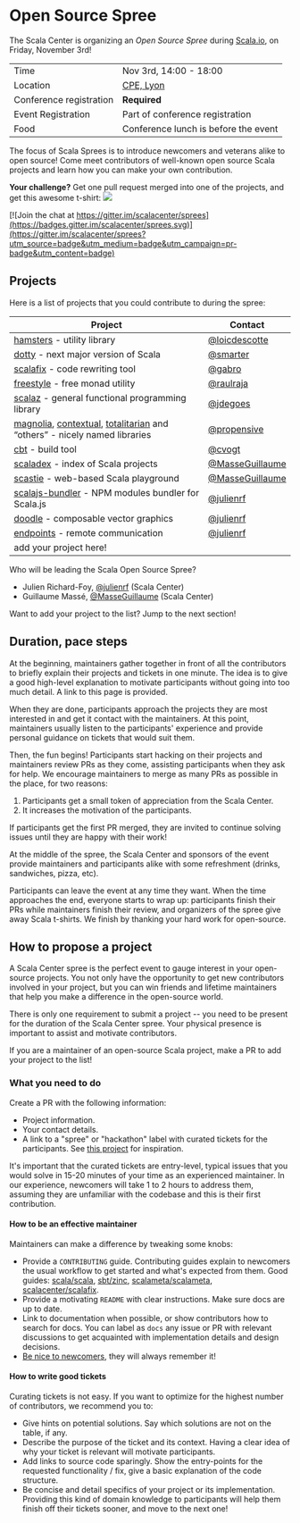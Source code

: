 # Open Source Spree

The Scala Center is organizing an *Open Source Spree* during
[Scala.io], on Friday, November 3rd!

|                         |                                                                    |
| --------                | --------------------                                               |
| Time                    | Nov 3rd, 14:00 - 18:00                                             |
| Location                | [CPE, Lyon](https://goo.gl/maps/jzfE7y5vSbz)                       |
| Conference registration | **Required**                                                       |
| Event Registration      | Part of conference registration                                    |
| Food                    | Conference lunch is before the event                               |

The focus of Scala Sprees is to introduce newcomers and veterans alike to open source!
Come meet contributors of well-known open source Scala projects and learn how
you can make your own contribution.

**Your challenge?** Get one pull request merged into one of the projects,
and get this awesome t-shirt:
![](https://pbs.twimg.com/media/CtnCrtvWAAAO0nE.jpg:small)

[![Join the chat at https://gitter.im/scalacenter/sprees](https://badges.gitter.im/scalacenter/sprees.svg)](https://gitter.im/scalacenter/sprees?utm_source=badge&utm_medium=badge&utm_campaign=pr-badge&utm_content=badge)


## Projects

Here is a list of projects that you could contribute to during the spree:

| Project                                                  | Contact            |
| -------                                                  | -------            |
| [hamsters] - utility library                             | [@loicdescotte]    |
| [dotty] - next major version of Scala                    | [@smarter]         |
| [scalafix] - code rewriting tool                         | [@gabro]           |
| [freestyle] - free monad utility                         | [@raulraja]        |
| [scalaz] - general functional programming library        | [@jdegoes]         |
| [magnolia], [contextual], [totalitarian] and “others” - nicely named libraries | [@propensive] |
| [cbt] - build tool                                       | [@cvogt]           |
| [scaladex] - index of Scala projects                     | [@MasseGuillaume]  |
| [scastie] - web-based Scala playground                   | [@MasseGuillaume]  |
| [scalajs-bundler] - NPM modules bundler for Scala.js     | [@julienrf]        |
| [doodle] - composable vector graphics                    | [@julienrf]        |
| [endpoints] - remote communication                       | [@julienrf]        |
| add your project here!                                   |                    |
 
Who will be leading the Scala Open Source Spree?
- Julien Richard-Foy, [@julienrf] (Scala Center)
- Guillaume Massé, [@MasseGuillaume] (Scala Center)

Want to add your project to the list? Jump to the next section!

[@cvogt]: https://github.com/cvogt
[@gabro]: https://github.com/gabro
[@jdegoes]: https://github.com/jdegoes
[@julienrf]: https://github.com/julienrf
[@loicdescotte]: https://github.com/loicdescotte
[@MasseGuillaume]: https://github.com/MasseGuillaume
[@propensive]: https://github.com/propensive
[@raulraja]: https://github.com/raulraja
[@smarter]: https://github.com/smarter

[cbt]: https://github.com/cvogt/cbt
[contextual]: https://github.com/propensive/contextual
[coursier]: https://github.com/coursier/coursier
[doodle]: https://github.com/underscoreio/doodle/labels/hackathon
[dotty]: https://github.com/lampefl/dotty
[endpoints]: https://github.com/julienrf/endpoints/labels/low-hanging%20fruit
[freestyle]: https://github.com/frees-io/freestyle
[hamsters]: https://github.com/scala-hamsters/hamsters
[magnolia]: https://github.com/propensive/magnolia
[scaladex]: https://github.com/scalacenter/scaladex/labels/hackathon
[scalafix]: https://github.com/scalacenter/scalafix
[scalajs-bundler]: https://github.com/scalacenter/scalajs-bundler/issues?q=is%3Aissue+is%3Aopen+label%3A%22low+hanging+fruit%22
[scalaz]: https://github.com/scalaz/scalaz
[scastie]: https://github.com/scalacenter/scastie/labels/hackathon
[totalitarian]: https://github.com/propensive/totalitarian

[Scala.io]: https://scala.io/

## Duration, pace steps

At the beginning, maintainers gather together in front of all the contributors
to briefly explain their projects and tickets in one minute. The idea is to give
a good high-level explanation to motivate participants without going into too
much detail. A link to this page is provided.

When they are done, participants approach the projects they are most interested
in and get it contact with the maintainers. At this point, maintainers usually
listen to the participants' experience and provide personal guidance on tickets
that would suit them.

Then, the fun begins! Participants start hacking on their projects and
maintainers review PRs as they come, assisting participants when they ask for
help. We encourage maintainers to merge as many PRs as possible in the place,
for two reasons:

1. Participants get a small token of appreciation from the Scala Center.
2. It increases the motivation of the participants.

If participants get the first PR merged, they are invited to continue solving
issues until they are happy with their work!

At the middle of the spree, the Scala Center and sponsors of the event provide
maintainers and participants alike with some refreshment (drinks, sandwiches,
pizza, etc).

Participants can leave the event at any time they want. When the time approaches
the end, everyone starts to wrap up: participants finish their PRs while
maintainers finish their review, and organizers of the spree give away Scala
t-shirts. We finish by thanking your hard work for open-source.

## How to propose a project

A Scala Center spree is the perfect event to gauge interest in your open-source
projects. You not only have the opportunity to get new contributors involved in
your project, but you can win friends and lifetime maintainers that help you
make a difference in the open-source world.

There is only one requirement to submit a project -- you need to be present for
the duration of the Scala Center spree. Your physical presence is important to
assist and motivate contributors.

If you are a maintainer of an open-source Scala project, make a PR to add your
project to the list!

### What you need to do

Create a PR with the following information:

* Project information.
* Your contact details.
* A link to a "spree" or "hackathon" label with curated tickets for the
  participants. See [this project](https://github.com/sbt/zinc/issues?utf8=✓&q=label:hackathon%20is:issue) for inspiration.

It's important that the curated tickets are entry-level, typical issues that you
would solve in 15-20 minutes of your time as an experienced maintainer. In our
experience, newcomers will take 1 to 2 hours to address them, assuming they are
unfamiliar with the codebase and this is their first contribution.

#### How to be an effective maintainer

Maintainers can make a difference by tweaking some knobs:

* Provide a `CONTRIBUTING` guide. Contributing guides explain to newcomers the
    usual workflow to get started and what's expected from them. Good guides:
    [scala/scala](https://github.com/scala/scala/blob/2.12.x/CONTRIBUTING.m://github.com/scala/scala/blob/2.12.x/CONTRIBUTING.md),
    [sbt/zinc](https://github.com/sbt/zinc/blob/1.0/CONTRIBUTING.md), [scalameta/scalameta](https://github.com/scalameta/scalameta/blob/master/CONTRIBUTING.md),
		[scalacenter/scalafix](https://github.com/scala/scala/blob/2.12.x/CONTRIBUTING.md).
* Provide a motivating `README` with clear instructions. Make sure docs are up to date.
* Link to documentation when possible, or show contributors how to search for
    docs. You can label as `docs` any issue or PR with relevant discussions to
    get acquainted with implementation details and design decisions.
* [Be nice to newcomers](http://brson.github.io/2017/04/05/minimally-nice-maintainer), they
    will always remember it!

#### How to write good tickets

Curating tickets is not easy. If you want to optimize for the highest number of
contributors, we recommend you to:

* Give hints on potential solutions. Say which solutions are not on the table,
    if any.
* Describe the purpose of the ticket and its context. Having a clear idea of why
    your ticket is relevant will motivate participants.
* Add links to source code sparingly. Show the entry-points for the requested
    functionality / fix, give a basic explanation of the code structure.
* Be concise and detail specifics of your project or its implementation.
    Providing this kind of domain knowledge to participants will help them
    finish off their tickets sooner, and move to the next one!
